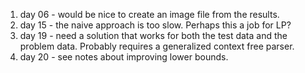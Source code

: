 1. day 06 - would be nice to create an image file from the results.
1. day 15 - the naive approach is too slow. Perhaps this a job for LP?
1. day 19 - need a solution that works for both the test data and the problem data.  Probably requires a generalized context free parser.
1. day 20 - see notes about improving lower bounds.